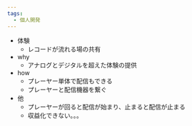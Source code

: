 ```yaml
---
tags:
  - 個人開発
---
```

- 体験
	- レコードが流れる場の共有
- why
	- アナログとデジタルを超えた体験の提供
- how
	- プレーヤー単体で配信もできる
	- プレーヤーと配信機器を繋ぐ
- 他
	- プレーヤーが回ると配信が始まり、止まると配信が止まる
	- 収益化できない。。。